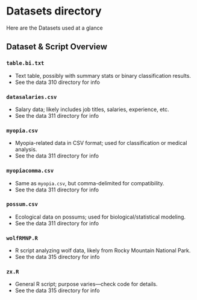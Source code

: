 # Datasets directory

Here are the Datasets used at a glance

## Dataset & Script Overview

### `table.bi.txt`
- Text table, possibly with summary stats or binary classification results.
- See the data 310 directory for info

### `datasalaries.csv`
- Salary data; likely includes job titles, salaries, experience, etc.
- See the data 311 directory for info

### `myopia.csv`
- Myopia-related data in CSV format; used for classification or medical analysis.
- See the data 311 directory for info

### `myopiacomma.csv`
- Same as `myopia.csv`, but comma-delimited for compatibility.
- See the data 311 directory for info

### `possum.csv`
- Ecological data on possums; used for biological/statistical modeling.
- See the data 311 directory for info

### `wolfRMNP.R`
- R script analyzing wolf data, likely from Rocky Mountain National Park.
- See the data 315 directory for info

### `zx.R`
- General R script; purpose varies—check code for details.
- See the data 315 directory for info
